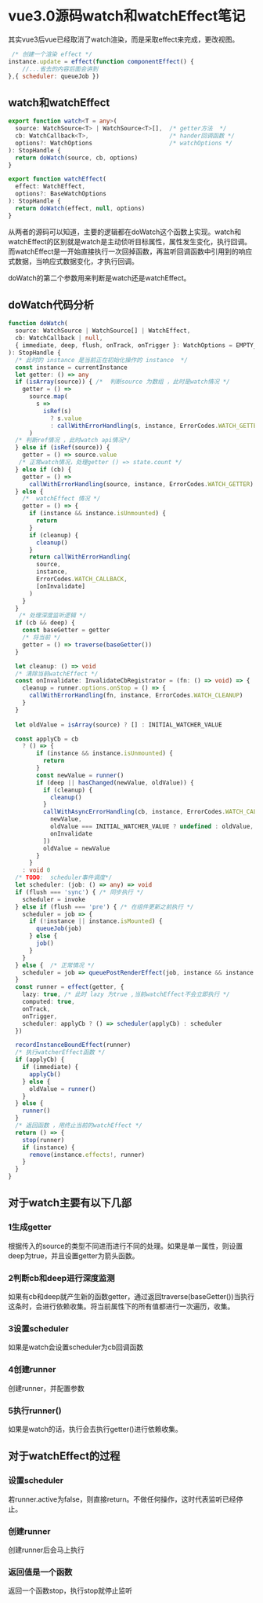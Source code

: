# vue3.0源码watch和watchEffect笔记



其实vue3后vue已经取消了watch渲染，而是采取effect来完成，更改视图。



```javascript
 /* 创建一个渲染 effect */
instance.update = effect(function componentEffect() {
    //...省去的内容后面会讲到
},{ scheduler: queueJob })

```



## watch和watchEffect

```typescript
export function watch<T = any>(
  source: WatchSource<T> | WatchSource<T>[],  /* getter方法  */
  cb: WatchCallback<T>,                       /* hander回调函数 */
  options?: WatchOptions                      /* watchOptions */
): StopHandle { 
  return doWatch(source, cb, options)
}

```



```typescript
export function watchEffect(
  effect: WatchEffect,
  options?: BaseWatchOptions
): StopHandle {
  return doWatch(effect, null, options)
}

```



从两者的源码可以知道，主要的逻辑都在doWatch这个函数上实现。watch和watchEffect的区别就是watch是主动侦听目标属性，属性发生变化，执行回调。而watchEffect是一开始直接执行一次回掉函数，再监听回调函数中引用到的响应式数据，当响应式数据变化，才执行回调。    

doWatch的第二个参数用来判断是watch还是watchEffect。



## doWatch代码分析

```typescript
function doWatch(
  source: WatchSource | WatchSource[] | WatchEffect,
  cb: WatchCallback | null,
  { immediate, deep, flush, onTrack, onTrigger }: WatchOptions = EMPTY_OBJ
): StopHandle {
  /* 此时的 instance 是当前正在初始化操作的 instance  */
  const instance = currentInstance
  let getter: () => any
  if (isArray(source)) { /*  判断source 为数组 ，此时是watch情况 */
    getter = () =>
      source.map(
        s =>
          isRef(s)
            ? s.value
            : callWithErrorHandling(s, instance, ErrorCodes.WATCH_GETTER)
      )
  /* 判断ref情况 ，此时watch api情况*/
  } else if (isRef(source)) {
    getter = () => source.value
   /* 正常watch情况，处理getter () => state.count */
  } else if (cb) { 
    getter = () =>
      callWithErrorHandling(source, instance, ErrorCodes.WATCH_GETTER)
  } else {
    /*  watchEffect 情况 */
    getter = () => {
      if (instance && instance.isUnmounted) {
        return
      }
      if (cleanup) {
        cleanup()
      }
      return callWithErrorHandling(
        source,
        instance,
        ErrorCodes.WATCH_CALLBACK,
        [onInvalidate]
      )
    }
  }
   /* 处理深度监听逻辑 */
  if (cb && deep) {
    const baseGetter = getter
    /* 将当前 */
    getter = () => traverse(baseGetter())
  }

  let cleanup: () => void
  /* 清除当前watchEffect */
  const onInvalidate: InvalidateCbRegistrator = (fn: () => void) => {
    cleanup = runner.options.onStop = () => {
      callWithErrorHandling(fn, instance, ErrorCodes.WATCH_CLEANUP)
    }
  }
  
  let oldValue = isArray(source) ? [] : INITIAL_WATCHER_VALUE

  const applyCb = cb
    ? () => {
        if (instance && instance.isUnmounted) {
          return
        }
        const newValue = runner()
        if (deep || hasChanged(newValue, oldValue)) {
          if (cleanup) {
            cleanup()
          }
          callWithAsyncErrorHandling(cb, instance, ErrorCodes.WATCH_CALLBACK, [
            newValue,
            oldValue === INITIAL_WATCHER_VALUE ? undefined : oldValue,
            onInvalidate
          ])
          oldValue = newValue
        }
      }
    : void 0
  /* TODO:  scheduler事件调度*/
  let scheduler: (job: () => any) => void
  if (flush === 'sync') { /* 同步执行 */
    scheduler = invoke
  } else if (flush === 'pre') { /* 在组件更新之前执行 */
    scheduler = job => {
      if (!instance || instance.isMounted) {
        queueJob(job)
      } else {
        job()
      }
    }
  } else {  /* 正常情况 */
    scheduler = job => queuePostRenderEffect(job, instance && instance.suspense)
  }
  const runner = effect(getter, {
    lazy: true, /* 此时 lazy 为true ,当前watchEffect不会立即执行 */
    computed: true,
    onTrack,
    onTrigger,
    scheduler: applyCb ? () => scheduler(applyCb) : scheduler
  })

  recordInstanceBoundEffect(runner)
  /* 执行watcherEffect函数 */
  if (applyCb) {
    if (immediate) {
      applyCb()
    } else {
      oldValue = runner()
    }
  } else {
    runner()
  }
  /* 返回函数 ，用终止当前的watchEffect */
  return () => {
    stop(runner)
    if (instance) {
      remove(instance.effects!, runner)
    }
  }
}

```



## 对于watch主要有以下几部

### 1生成getter

根据传入的source的类型不同进而进行不同的处理。如果是单一属性，则设置deep为true，并且设置getter为箭头函数。



### 2判断cb和deep进行深度监测

如果有cb和deep就产生新的函数getter，通过返回traverse(baseGetter())当执行这条时，会进行依赖收集。将当前属性下的所有值都进行一次遍历，收集。



### 3设置scheduler

如果是watch会设置scheduler为cb回调函数



### 4创建runner

创建runner，并配置参数



### 5执行runner()

如果是watch的话，执行会去执行getter()进行依赖收集。



## 对于watchEffect的过程

### 设置scheduler

若runner.active为false，则直接return。不做任何操作，这时代表监听已经停止。



### 创建runner

创建runner后会马上执行



### 返回值是一个函数

返回一个函数stop，执行stop就停止监听






